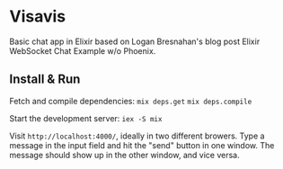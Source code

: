 # Visavis

Basic chat app in Elixir based on Logan Bresnahan's blog post Elixir WebSocket Chat Example w/o Phoenix.


## Install & Run
Fetch and compile dependencies:
 `mix deps.get`
 `mix deps.compile`

Start the development server:
`iex -S mix`

Visit `http://localhost:4000/`, ideally in two different browers.  Type a message in the input field and hit the "send" button in one window.  The message should show up in the other window, and vice versa.


